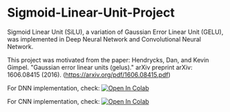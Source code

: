# Sigmoid-Linear-Unit-Project
Sigmoid Linear Unit (SiLU), a variation of Gaussian Error Linear Unit (GELU), was implemented in Deep Neural Network and Convolutional Neural Network.

This project was motivated from the paper: Hendrycks, Dan, and Kevin Gimpel. "Gaussian error linear units (gelus)." arXiv preprint arXiv: 1606.08415 (2016). (https://arxiv.org/pdf/1606.08415.pdf)

For DNN implementation, check: [![Open In Colab](https://colab.research.google.com/assets/colab-badge.svg)](https://colab.research.google.com/drive/1r1nHJ3lqaWbuynpKZDMQvNLnJkD_BVlr)

For CNN implementation, check: [![Open In Colab](https://colab.research.google.com/assets/colab-badge.svg)](https://colab.research.google.com/drive/1EMq3fgEM714dinUbATZVWiaphBJQTOvZ)
